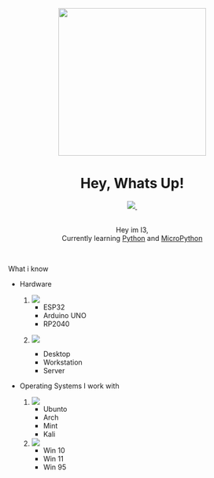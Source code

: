 <div align="center">
    <a href="https://i3mc.eu" align="center"><img src="https://i.ibb.co/XxLNNqq/Design-ohne-Titel-8-removebg-preview.png" width="300"/></a>
    <h1>Hey, Whats Up!</h1>
</div>

<div id="socials" align="center">
    <a href="https://www.linkedin.com/in/i3-319925213/">
        <img src="https://img.shields.io/badge/LinkedIn-blue" >
    </a>
    <a href="https://www.instagram.com/nerdy._.tech/">
        <img src="https://img.shields.io/badge/Instagram-pink" alt="">
    </a>
</div>
<div align="center">
    <img src="https://komarev.com/ghpvc/?username=i3mc-eu&style=flat-square&color=green" alt=""/>
</div>

<br>

<p align="center">Hey im I3, <br> Currently learning <a href="https://www.python.org/">Python</a> and <a href="https://micropython.org/">MicroPython</a> </p>

<br>

<p>What i know</p>
<ul>
	<li>
		<p>Hardware</p>
		<ol>
			<li>
				<img src="img.shields.io/badge/Microcontroler-black?style=for-the-badge">
				<ul>
					<li>ESP32</li>
					<li>Arduino UNO</li>
					<li>RP2040</li>
				</ul>
			</li>
			<li>
				<p><img src="img.shields.io/badge/Computers/Servers-black?style=for-the-badge"></p>
				<ul>
					<li>Desktop</li>
					<li>Workstation</li>
					<li>Server</li>
				</ul>
			</li>
		</ol>
	</li>
	<li>
		<p>Operating Systems I work with</p>
		<ol>
			<li>
				<a href="https://www.linux.org/pages/download/">
					<img src="https://img.shields.io/badge/linux-black?style=for-the-badge&logo=Linux">
				</a>
				<ul>
					<li>Ubunto</li>
					<li>Arch</li>
					<li>Mint</li>
					<li>Kali</li>
				</ul>
			</li>
			<li>
				<a href="https://www.microsoft.com/de-at/windows">
					<img src="https://img.shields.io/badge/Windows-black?style=for-the-badge&logo=Windows">
				</a>
				<ul>
					<li>Win 10</li>
					<li>Win 11</li>
					<li>Win 95</li>
				</ul>
			</li>
		</ol>
	</li>
</ul>
